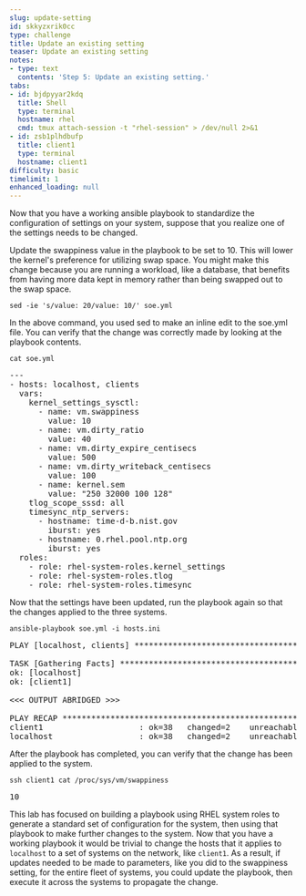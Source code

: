 ```yaml
---
slug: update-setting
id: skkyzxrik0cc
type: challenge
title: Update an existing setting
teaser: Update an existing setting
notes:
- type: text
  contents: 'Step 5: Update an existing setting.'
tabs:
- id: bjdpyyar2kdq
  title: Shell
  type: terminal
  hostname: rhel
  cmd: tmux attach-session -t "rhel-session" > /dev/null 2>&1
- id: zsb1plhdbufp
  title: client1
  type: terminal
  hostname: client1
difficulty: basic
timelimit: 1
enhanced_loading: null
---
```

Now that you have a working ansible playbook to standardize the configuration of settings on your system, suppose that you realize one of the settings needs to be changed.

Update the swappiness value in the playbook to be set to 10. This will lower the kernel's preference for utilizing swap space. You might make this change because you are running a workload, like a database, that benefits from having more data kept in memory rather than being swapped out to the swap space.

```bash,run
sed -ie 's/value: 20/value: 10/' soe.yml
```

In the above command, you used sed to make an inline edit to the soe.yml file. You can verify that the change was correctly made by looking at the playbook contents.

```bash,run
cat soe.yml
```

<pre>
---
- hosts: localhost, clients
  vars:
    kernel_settings_sysctl:
      - name: vm.swappiness
        value: 10
      - name: vm.dirty_ratio
        value: 40
      - name: vm.dirty_expire_centisecs
        value: 500
      - name: vm.dirty_writeback_centisecs
        value: 100
      - name: kernel.sem
        value: "250 32000 100 128"
    tlog_scope_sssd: all
    timesync_ntp_servers:
      - hostname: time-d-b.nist.gov
        iburst: yes
      - hostname: 0.rhel.pool.ntp.org
        iburst: yes
  roles:
    - role: rhel-system-roles.kernel_settings
    - role: rhel-system-roles.tlog
    - role: rhel-system-roles.timesync
</pre>

Now that the settings have been updated, run the playbook again so that the changes applied to the three systems.

```bash,run
ansible-playbook soe.yml -i hosts.ini
```

<pre>
PLAY [localhost, clients] **********************************************************************************************************************

TASK [Gathering Facts] *************************************************************************************************************************
ok: [localhost]
ok: [client1]

<<< OUTPUT ABRIDGED >>>

PLAY RECAP ***************************************************************************************************
client1                    : ok=38   changed=2    unreachable=0    failed=0    skipped=31   rescued=0    ignored=0
localhost                  : ok=38   changed=2    unreachable=0    failed=0    skipped=31   rescued=0    ignored=0
</pre>

After the playbook has completed, you can verify that the change has been applied to the system.

```bash,run
ssh client1 cat /proc/sys/vm/swappiness
```

<pre>
10
</pre>
This lab has focused on building a playbook using RHEL system roles to generate a standard set of configuration for the system, then using that playbook to make further changes to the system. Now that you have a working playbook it would be trivial to change the hosts that it applies to `localhost` to a set of systems on the network, like `client1`. As a result, if updates needed to be made to parameters, like you did to the swappiness setting, for the entire fleet of systems, you could update the playbook, then execute it across the systems to propagate the change.